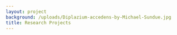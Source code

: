 ```yaml
---
layout: project
background: /uploads/Diplazium-accedens-by-Michael-Sundue.jpg
title: Research Projects
---
```

